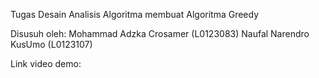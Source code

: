 Tugas Desain Analisis Algoritma membuat Algoritma Greedy

Disusuh oleh:
Mohammad Adzka Crosamer (L0123083)
Naufal Narendro KusUmo (L0123107)

Link video demo: 
